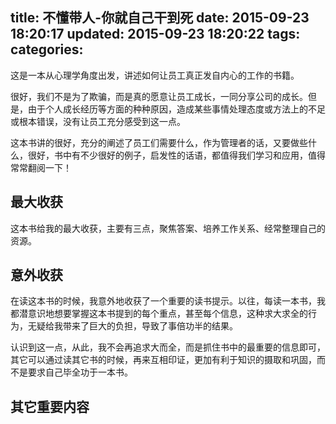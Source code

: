 title: 不懂带人-你就自己干到死
date: 2015-09-23 18:20:17
updated: 2015-09-23 18:20:22
tags:
categories:
---

这是一本从心理学角度出发，讲述如何让员工真正发自内心的工作的书籍。

很好，我们不是为了欺骗，而是真的愿意让员工成长，一同分享公司的成长。但是，由于个人成长经历等方面的种种原因，造成某些事情处理态度或方法上的不足或根本错误，没有让员工充分感受到这一点。

这本书讲的很好，充分的阐述了员工们需要什么，作为管理者的话，又要做些什么，很好，书中有不少很好的例子，启发性的话语，都值得我们学习和应用，值得常常翻阅一下！

## 最大收获

这本书给我的最大收获，主要有三点，聚焦答案、培养工作关系、经常整理自己的资源。

## 意外收获

在读这本书的时候，我意外地收获了一个重要的读书提示。以往，每读一本书，我都潜意识地想要掌握这本书提到的每个重点，甚至每个信息，这种求大求全的行为，无疑给我带来了巨大的负担，导致了事倍功半的结果。

认识到这一点，从此，我不会再追求大而全，而是抓住书中的最重要的信息即可，其它可以通过读其它书的时候，再来互相印证，更加有利于知识的摄取和巩固，而不是要求自己毕全功于一本书。

## 其它重要内容


